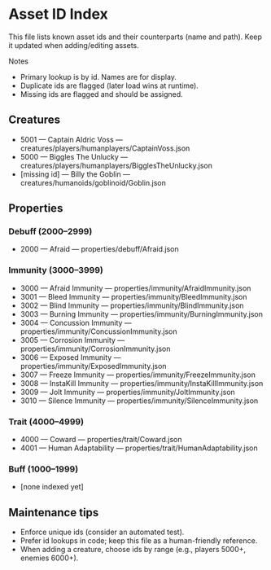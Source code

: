 # Asset ID Index

This file lists known asset ids and their counterparts (name and path). Keep it updated when adding/editing assets.

Notes
- Primary lookup is by id. Names are for display.
- Duplicate ids are flagged (later load wins at runtime).
- Missing ids are flagged and should be assigned.

## Creatures
- 5001 — Captain Aldric Voss — creatures/players/humanplayers/CaptainVoss.json
- 5000 — Biggles The Unlucky — creatures/players/humanplayers/BigglesTheUnlucky.json
- [missing id] — Billy the Goblin — creatures/humanoids/goblinoid/Goblin.json

## Properties
### Debuff (2000–2999)
- 2000 — Afraid — properties/debuff/Afraid.json

### Immunity (3000–3999)
- 3000 — Afraid Immunity — properties/immunity/AfraidImmunity.json
- 3001 — Bleed Immunity — properties/immunity/BleedImmunity.json
- 3002 — Blind Immunity — properties/immunity/BlindImmunity.json
- 3003 — Burning Immunity — properties/immunity/BurningImmunity.json
- 3004 — Concussion Immunity — properties/immunity/ConcussionImmunity.json
- 3005 — Corrosion Immunity — properties/immunity/CorrosionImmunity.json
- 3006 — Exposed Immunity — properties/immunity/ExposedImmunity.json
- 3007 — Freeze Immunity — properties/immunity/FreezeImmunity.json
- 3008 — InstaKill Immunity — properties/immunity/InstaKillImmunity.json
- 3009 — Jolt Immunity — properties/immunity/JoltImmunity.json
- 3010 — Silence Immunity — properties/immunity/SilenceImmunity.json

### Trait (4000–4999)
- 4000 — Coward — properties/trait/Coward.json
- 4001 — Human Adaptability — properties/trait/HumanAdaptability.json

### Buff (1000–1999)
- [none indexed yet]

## Maintenance tips
- Enforce unique ids (consider an automated test).
- Prefer id lookups in code; keep this file as a human-friendly reference.
- When adding a creature, choose ids by range (e.g., players 5000+, enemies 6000+).
